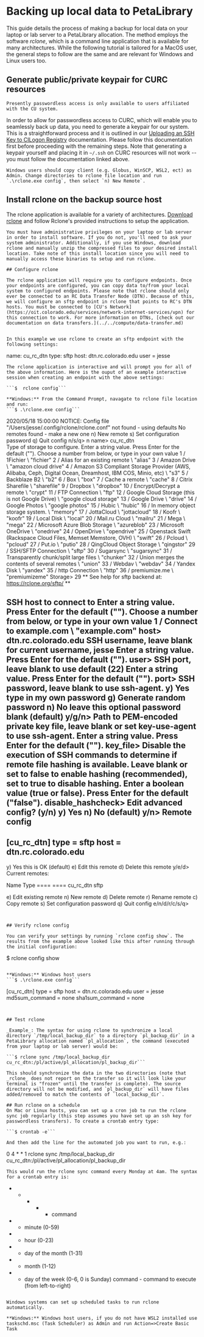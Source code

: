# Backing up local data to PetaLibrary

This guide details the process of making a backup for local data on your laptop or lab server to a PetaLibrary allocation. The method employs the software _rclone_, which is a command line application that is available for many architectures. While the following tutorial is tailored for a MacOS user, the general steps to follow are the same and are relevant for Windows and Linux users too.

## Generate public/private keypair for CURC resources 

```{note}
Presently passwordless access is only available to users affiliated with the CU system.
```

In order to allow for passwordless access to CURC, which will enable you to seamlessly back up data, you need to generate a keypair for our system. This is a straightforward process and it is outlined in our [Uploading an SSH Key to CILogon Registry](../../additional-resources/registrycilogon-instructions.md) documentation. Please follow this documentation first before proceeding with the remaining steps. Note that generating a keypair yourself and placing it in `~/.ssh` on CURC resources will not work -- you must follow the documentation linked above. 

```{important}
Windows users should copy client (e.g. Globus, WinSCP, WSL2, ect) as Admin. Change directories to rclone file location and run `.\rclone.exe config`, then select `n) New Remote`.
```

## Install rclone on the backup source host

The rclone application is available for a variety of architectures. [Download rclone](https://rclone.org/downloads/) and follow Rclone's provided instructions to setup the application.   

```{important}
You must have administrative privileges on your laptop or lab server in order to install software. If you do not, you'll need to ask your system administrator. Additionally, if you use Windows, download rclone and manually unzip the compressed files to your desired install location. Take note of this install location since you will need to manually access these binaries to setup and run rclone. 

## Configure rclone

The rclone application will require you to configure endpoints. Once your endpoints are configured, you can copy data to/from your local system to configured endpoints. Please note that rclone should only ever be connected to an RC Data Transfer Node (DTN). Because of this, we will configure an sftp endpoint in rclone that points to RC's DTN hosts. You must be connected to [CU's Network](https://oit.colorado.edu/services/network-internet-services/vpn) for this connection to work. For more information on DTNs, [check out our documentation on data transfers.](../../compute/data-transfer.md)


In this example we use rclone to create an sftp endpoint with the following settings:
```
name: cu_rc_dtn
type: sftp
host: dtn.rc.colorado.edu
user = jesse
```
The rclone application is interactive and will prompt you for all of the above information. Here is the ouput of an example interactive session when creating an endpoint with the above settings:

```$  rclone config```     

**Windows:** From the Command Prompt, navagate to rclone file location and run:
```$ .\rclone.exe config```

```
2020/05/18 15:00:00 NOTICE: Config file "/Users/jesse/.config/rclone/rclone.conf" not found - using defaults
No remotes found - make a new one
n) New remote
s) Set configuration password
q) Quit config
n/s/q> n
name> cu_rc_dtn               
Type of storage to configure.
Enter a string value. Press Enter for the default ("").
Choose a number from below, or type in your own value
 1 / 1Fichier
   \ "fichier"
 2 / Alias for an existing remote
   \ "alias"
 3 / Amazon Drive
   \ "amazon cloud drive"
 4 / Amazon S3 Compliant Storage Provider (AWS, Alibaba, Ceph, Digital Ocean, Dreamhost, IBM COS, Minio, etc)
   \ "s3"
 5 / Backblaze B2
   \ "b2"
 6 / Box
   \ "box"
 7 / Cache a remote
   \ "cache"
 8 / Citrix Sharefile
   \ "sharefile"
 9 / Dropbox
   \ "dropbox"
10 / Encrypt/Decrypt a remote
   \ "crypt"
11 / FTP Connection
   \ "ftp"
12 / Google Cloud Storage (this is not Google Drive)
   \ "google cloud storage"
13 / Google Drive
   \ "drive"
14 / Google Photos
   \ "google photos"
15 / Hubic
   \ "hubic"
16 / In memory object storage system.
   \ "memory"
17 / JottaCloud
   \ "jottacloud"
18 / Koofr
   \ "koofr"
19 / Local Disk
   \ "local"
20 / Mail.ru Cloud
   \ "mailru"
21 / Mega
   \ "mega"
22 / Microsoft Azure Blob Storage
   \ "azureblob"
23 / Microsoft OneDrive
   \ "onedrive"
24 / OpenDrive
   \ "opendrive"
25 / Openstack Swift (Rackspace Cloud Files, Memset Memstore, OVH)
   \ "swift"
26 / Pcloud
   \ "pcloud"
27 / Put.io
   \ "putio"
28 / QingCloud Object Storage
   \ "qingstor"
29 / SSH/SFTP Connection
   \ "sftp"
30 / Sugarsync
   \ "sugarsync"
31 / Transparently chunk/split large files
   \ "chunker"
32 / Union merges the contents of several remotes
   \ "union"
33 / Webdav
   \ "webdav"
34 / Yandex Disk
   \ "yandex"
35 / http Connection
   \ "http"
36 / premiumize.me
   \ "premiumizeme"
Storage> 29
** See help for sftp backend at: https://rclone.org/sftp/ **

SSH host to connect to
Enter a string value. Press Enter for the default ("").
Choose a number from below, or type in your own value
 1 / Connect to example.com
   \ "example.com"
host> dtn.rc.colorado.edu
SSH username, leave blank for current username, jesse
Enter a string value. Press Enter for the default ("").
user> 
SSH port, leave blank to use default (22)
Enter a string value. Press Enter for the default ("").
port> 
SSH password, leave blank to use ssh-agent.
y) Yes type in my own password
g) Generate random password
n) No leave this optional password blank (default)
y/g/n> 
Path to PEM-encoded private key file, leave blank or set key-use-agent to use ssh-agent.
Enter a string value. Press Enter for the default ("").
key_file> 
Disable the execution of SSH commands to determine if remote file hashing is available.
Leave blank or set to false to enable hashing (recommended), set to true to disable hashing.
Enter a boolean value (true or false). Press Enter for the default ("false").
disable_hashcheck> 
Edit advanced config? (y/n)
y) Yes
n) No (default)
y/n> 
Remote config
--------------------
[cu_rc_dtn]
type = sftp
host = dtn.rc.colorado.edu
--------------------
y) Yes this is OK (default)
e) Edit this remote
d) Delete this remote
y/e/d> 
Current remotes:

Name                 Type
====                 ====
cu_rc_dtn            sftp

e) Edit existing remote
n) New remote
d) Delete remote
r) Rename remote
c) Copy remote
s) Set configuration password
q) Quit config
e/n/d/r/c/s/q>
```


## Verify rclone config

You can verify your settings by running `rclone config show`. The results from the example above looked like this after running through the initial configuration:

```
$ rclone config show
```

**Windows:** Windows host users
```$ .\rclone.exe config```

```
[cu_rc_dtn]
type = sftp
host = dtn.rc.colorado.edu
user = jesse
md5sum_command = none
sha1sum_command = none
```


## Test rclone

_Example_: The syntax for using rclone to synchronize a local directory `/tmp/local_backup_dir` to a directory `pl_backup_dir` in a PetaLibrary allocation named `pl_allocation`, the command (executed from your laptop or lab server) would be:

```$ rclone sync /tmp/local_backup_dir cu_rc_dtn:/pl/active/pl_allocation/pl_backup_dir```

This should synchronize the data in the two directories (note that _rclone_ does not report on the transfer so it will look like your terminal is "frozen" until the transfer is complete). The source directory will not be modified, and `pl_backup_dir` will have files added/removed to match the contents of `local_backup_dir`. 

## Run rclone on a schedule
On Mac or Linux hosts, you can set up a cron job to run the rclone sync job regularly (this step assumes you have set up an ssh key for passwordless transfers). To create a crontab entry type:

```$ crontab -e```

And then add the line for the automated job you want to run, e.g.:
```
0 4 * * 1 rclone sync /tmp/local_backup_dir cu_rc_dtn:/pl/active/pl_allocation/pl_backup_dir
```
This would run the rclone sync command every Monday at 4am. The syntax for a crontab entry is:

```
* * * * * command
* - minute (0-59)
* - hour (0-23)
* - day of the month (1-31)
* - month (1-12)
* - day of the week (0-6, 0 is Sunday)
command - command to execute
(from left-to-right)
```

Windows systems can set up scheduled tasks to run rclone automatically.

**Windows:** Windows host users, if you do not have WSL2 installed use taskschd.msc (Task Scheduler) as Admin and run Action=>Create Basic Task

